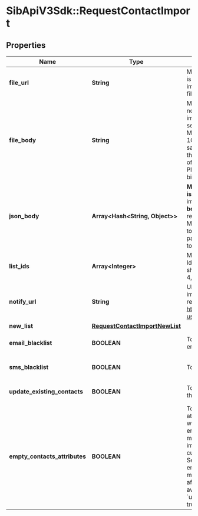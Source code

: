 # SibApiV3Sdk::RequestContactImport

## Properties
Name | Type | Description | Notes
------------ | ------------- | ------------- | -------------
**file_url** | **String** | Mandatory if fileBody or jsonBody is not defined. URL of the file to be imported (no local file). Possible file formats: .txt, .csv, .json | [optional] 
**file_body** | **String** | Mandatory if fileUrl and jsonBody is not defined. CSV content to be imported. Use semicolon to separate multiple attributes. Maximum allowed file body size is 10MB . However we recommend a safe limit of around 8 MB to avoid the issues caused due to increase of file body size while parsing. Please use fileUrl instead to import bigger files. | [optional] 
**json_body** | **Array&lt;Hash&lt;String, Object&gt;&gt;** | **Mandatory if fileUrl and fileBody is not defined.** JSON content to be imported. **Maximum allowed json body size is 10MB** . However we recommend a safe limit of around 8 MB to avoid the issues caused due to increase of json body size while parsing. Please use fileUrl instead to import bigger files.  | [optional] 
**list_ids** | **Array&lt;Integer&gt;** | Mandatory if newList is not defined. Ids of the lists in which the contacts shall be imported. For example, [2, 4, 7]. | [optional] 
**notify_url** | **String** | URL that will be called once the import process is finished. For reference, https://help.sendinblue.com/hc/en-us/articles/360007666479 | [optional] 
**new_list** | [**RequestContactImportNewList**](RequestContactImportNewList.md) |  | [optional] 
**email_blacklist** | **BOOLEAN** | To blacklist all the contacts for email | [optional] [default to false]
**sms_blacklist** | **BOOLEAN** | To blacklist all the contacts for sms | [optional] [default to false]
**update_existing_contacts** | **BOOLEAN** | To facilitate the choice to update the existing contacts | [optional] [default to true]
**empty_contacts_attributes** | **BOOLEAN** | To facilitate the choice to erase any attribute of the existing contacts with empty value. emptyContactsAttributes &#x3D; true means the empty fields in your import will erase any attribute that currently contain data in SendinBlue, &amp; emptyContactsAttributes &#x3D; false means the empty fields will not affect your existing data ( only available if &#x60;updateExistingContacts&#x60; set to true ) | [optional] [default to false]


